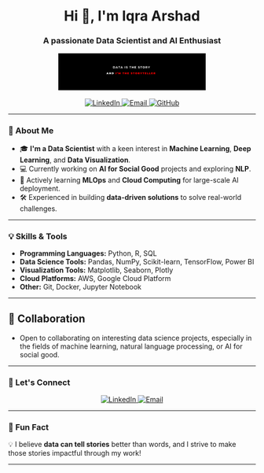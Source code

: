 <h1 align="center">Hi 👋, I'm Iqra Arshad</h1>
<h3 align="center">A passionate Data Scientist and AI Enthusiast</h3>

<p align="center">
  <img src="Data.png" alt="Iqra Arshad" width="300" />
</p>

<p align="center">
  <a href="https://linkedin.com/in/iqra-arshad-ds" target="_blank">
    <img src="https://img.shields.io/badge/LinkedIn-Connect-blue?logo=linkedin&style=flat-square" alt="LinkedIn" />
  </a>
  <a href="mailto:visionaryiqra21@gmail.com">
    <img src="https://img.shields.io/badge/Email-Contact-red?logo=gmail&style=flat-square" alt="Email" />
  </a>
  <a href="https://github.com/IqraArshad-DS?tab=repositories">
    <img src="https://img.shields.io/badge/GitHub-Explore-green?logo=github&style=flat-square" alt="GitHub" />
  </a>
</p>

---

### 🌟 About Me

- 🎓 **I'm a Data Scientist** with a keen interest in **Machine Learning**, **Deep Learning**, and **Data Visualization**.
- 💻 Currently working on **AI for Social Good** projects and exploring **NLP**.
- 🌱 Actively learning **MLOps** and **Cloud Computing** for large-scale AI deployment.
- 🛠️ Experienced in building **data-driven solutions** to solve real-world challenges.

---

### 💡 Skills & Tools

- **Programming Languages:** Python, R, SQL
- **Data Science Tools:** Pandas, NumPy, Scikit-learn, TensorFlow, Power BI
- **Visualization Tools:** Matplotlib, Seaborn, Plotly
- **Cloud Platforms:** AWS, Google Cloud Platform
- **Other:** Git, Docker, Jupyter Notebook

---

## 🤝 Collaboration
- Open to collaborating on interesting data science projects, especially in the fields of machine learning, natural language processing, or AI for social good.

---

### 🤝 Let's Connect

<p align="center">
  <a href="https://linkedin.com/in/iqra-arshad-ds" target="_blank">
    <img src="https://img.shields.io/badge/LinkedIn-Connect-blue?logo=linkedin&style=for-the-badge" alt="LinkedIn" />
  </a>
  <a href="mailto:visionaryiqra21@gmail.com">
    <img src="https://img.shields.io/badge/Email-Contact-red?logo=gmail&style=for-the-badge" alt="Email" />
  </a>
</p>

---

### 🌟 Fun Fact

💡 I believe **data can tell stories** better than words, and I strive to make those stories impactful through my work!

---


